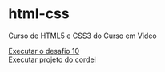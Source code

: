 # html-css
 
Curso de HTML5 e CSS3 do Curso em Video

<a href="https://tiagocabrals.github.io/projeto-android/">Executar o desafio 10 <br>
<a href="https://tiagocabrals.github.io/projeto-cordel/">Executar projeto do cordel

